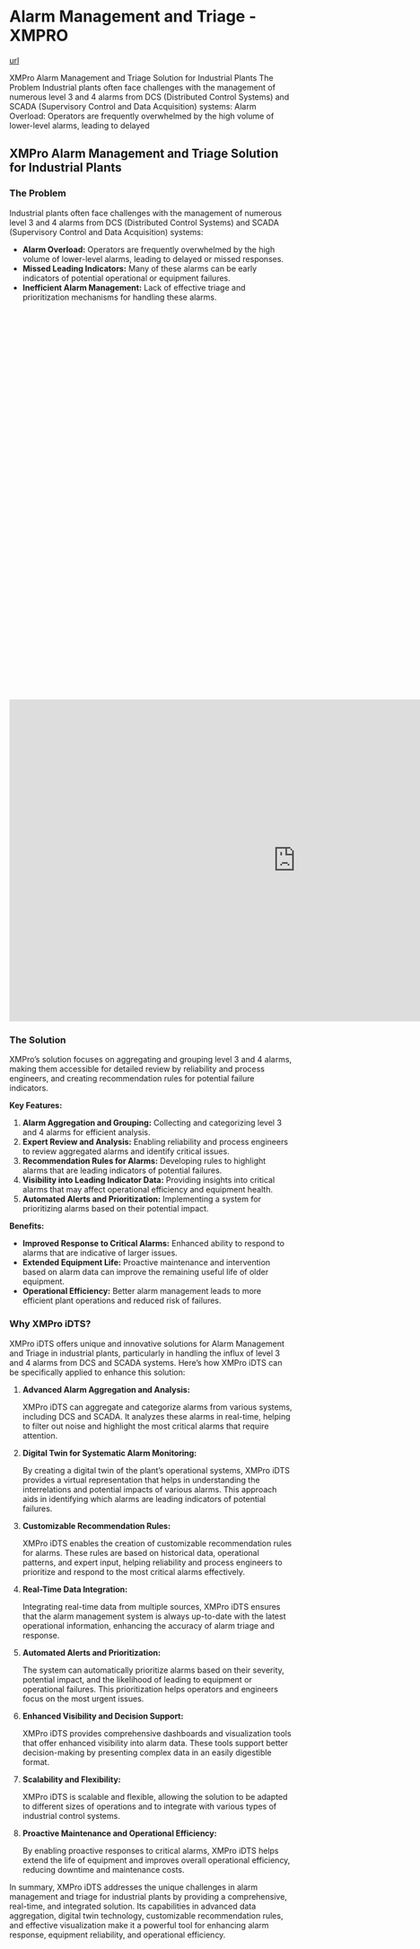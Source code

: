 # Alarm Management and Triage - XMPRO

[url](https://xmpro.com/solutions-library/use-cases,water-utilities/alarm-management-and-triage/)


<div class="portfolio-top">

<div class="row page-wrapper">

<div class="large-12 col mb-0 pb-0">

<div class="portfolio-summary entry-summary">

<div class="row">

<div class="col col-fit pb-0">
XMPro Alarm Management and Triage Solution for Industrial Plants The Problem Industrial plants often face challenges with the management of numerous level 3 and 4 alarms from DCS (Distributed Control Systems) and SCADA (Supervisory Control and Data Acquisition) systems: Alarm Overload: Operators are frequently overwhelmed by the high volume of lower-level alarms, leading to delayed
</div>
</div>
</div>
</div>
</div>

<div id="portfolio-content" role="main">

<div class="portfolio-inner">

<div class="row" id="row-267168560">

<div class="col small-12 large-12" id="col-1117153941">

<div class="col-inner">

<div class="row" id="row-545480680">

<div class="col small-12 large-12" id="col-902649866">

<div class="col-inner">
<h2>XMPro Alarm Management and Triage Solution for Industrial Plants</h2>
</div>
</div>
</div>

<div class="row" id="row-1639628467">

<div class="col medium-6 small-12 large-6" id="col-1312037592">

<div class="col-inner">
<h3>The Problem</h3>
<p>Industrial plants often face challenges with the management of numerous level 3 and 4 alarms from DCS (Distributed Control Systems) and SCADA (Supervisory Control and Data Acquisition) systems:</p>
<ul>
<li><strong>Alarm Overload:</strong> Operators are frequently overwhelmed by the high volume of lower-level alarms, leading to delayed or missed responses.</li>
<li><strong>Missed Leading Indicators:</strong> Many of these alarms can be early indicators of potential operational or equipment failures.</li>
<li><strong>Inefficient Alarm Management:</strong> Lack of effective triage and prioritization mechanisms for handling these alarms.</li>
</ul>
</div>
</div>

<div class="col medium-6 small-12 large-6" id="col-665541235">

<div class="col-inner">

<div class="banner has-hover" id="banner-1486976850">

<div class="banner-inner fill">

<div class="banner-bg fill">

<div class="bg fill bg-fill"></div>
</div>

<div class="banner-layers container">

<div class="fill banner-link"></div>

<div class="text-box banner-layer x50 md-x50 lg-x50 y50 md-y50 lg-y50 res-text" id="text-box-917587780">

<div class="text-box-content text dark">

<div class="text-inner text-center">
</div>
</div>
<style>
#text-box-917587780 {
  width: 60%;
}
#text-box-917587780 .text-box-content {
  font-size: 100%;
}
</style>
</div>
</div>
</div>
<style>
#banner-1486976850 {
  padding-top: 398px;
}
#banner-1486976850 .bg.bg-loaded {
  background-image: url(https://xmpro.com/wp-content/uploads/2020/04/10.jpg);
}
</style>
</div>
</div>
</div>
</div>

<div class="row" id="row-286485268">

<div class="col small-12 large-12" id="col-177305082">

<div class="col-inner">

<div class="row" id="row-1165553451">

<div class="col small-12 large-12" id="col-1707916334">

<div class="col-inner">

<div class="video video-fit mb" style="padding-top:56.25%;"><p><iframe allow="accelerometer; autoplay; clipboard-write; encrypted-media; gyroscope; picture-in-picture; web-share" allowfullscreen="" frameborder="0" height="574" loading="lazy" src="https://www.youtube.com/embed/VM7KoSXApWA?feature=oembed" title="Go From Reactive To Predictive Operations In Water Utilities With XMPro iDTS" width="1020"></iframe></p>
</div>
</div>
</div>
</div>
<h3>The Solution</h3>
<p>XMPro’s solution focuses on aggregating and grouping level 3 and 4 alarms, making them accessible for detailed review by reliability and process engineers, and creating recommendation rules for potential failure indicators.</p>
<p><strong>Key Features:</strong></p>
<ol>
<li><strong>Alarm Aggregation and Grouping:</strong> Collecting and categorizing level 3 and 4 alarms for efficient analysis.</li>
<li><strong>Expert Review and Analysis:</strong> Enabling reliability and process engineers to review aggregated alarms and identify critical issues.</li>
<li><strong>Recommendation Rules for Alarms:</strong> Developing rules to highlight alarms that are leading indicators of potential failures.</li>
<li><strong>Visibility into Leading Indicator Data:</strong> Providing insights into critical alarms that may affect operational efficiency and equipment health.</li>
<li><strong>Automated Alerts and Prioritization:</strong> Implementing a system for prioritizing alarms based on their potential impact.</li>
</ol>
<p><strong>Benefits:</strong></p>
<ul>
<li><strong>Improved Response to Critical Alarms:</strong> Enhanced ability to respond to alarms that are indicative of larger issues.</li>
<li><strong>Extended Equipment Life:</strong> Proactive maintenance and intervention based on alarm data can improve the remaining useful life of older equipment.</li>
<li><strong>Operational Efficiency:</strong> Better alarm management leads to more efficient plant operations and reduced risk of failures.</li>
</ul>
</div>
</div>
</div>

<div class="row" id="row-18936898">

<div class="col small-12 large-12" id="col-45002822">

<div class="col-inner">
<h3>Why XMPro iDTS?</h3>
<p>XMPro iDTS offers unique and innovative solutions for Alarm Management and Triage in industrial plants, particularly in handling the influx of level 3 and 4 alarms from DCS and SCADA systems. Here’s how XMPro iDTS can be specifically applied to enhance this solution:</p>
<ol>
<li>
<p><strong>Advanced Alarm Aggregation and Analysis:</strong></p>
<p>XMPro iDTS can aggregate and categorize alarms from various systems, including DCS and SCADA. It analyzes these alarms in real-time, helping to filter out noise and highlight the most critical alarms that require attention.</p></li>
<li>
<p><strong>Digital Twin for Systematic Alarm Monitoring:</strong></p>
<p>By creating a digital twin of the plant’s operational systems, XMPro iDTS provides a virtual representation that helps in understanding the interrelations and potential impacts of various alarms. This approach aids in identifying which alarms are leading indicators of potential failures.</p></li>
<li>
<p><strong>Customizable Recommendation Rules:</strong></p>
<p>XMPro iDTS enables the creation of customizable recommendation rules for alarms. These rules are based on historical data, operational patterns, and expert input, helping reliability and process engineers to prioritize and respond to the most critical alarms effectively.</p></li>
<li>
<p><strong>Real-Time Data Integration:</strong></p>
<p>Integrating real-time data from multiple sources, XMPro iDTS ensures that the alarm management system is always up-to-date with the latest operational information, enhancing the accuracy of alarm triage and response.</p></li>
<li>
<p><strong>Automated Alerts and Prioritization:</strong></p>
<p>The system can automatically prioritize alarms based on their severity, potential impact, and the likelihood of leading to equipment or operational failures. This prioritization helps operators and engineers focus on the most urgent issues.</p></li>
<li>
<p><strong>Enhanced Visibility and Decision Support:</strong></p>
<p>XMPro iDTS provides comprehensive dashboards and visualization tools that offer enhanced visibility into alarm data. These tools support better decision-making by presenting complex data in an easily digestible format.</p></li>
<li>
<p><strong>Scalability and Flexibility:</strong></p>
<p>XMPro iDTS is scalable and flexible, allowing the solution to be adapted to different sizes of operations and to integrate with various types of industrial control systems.</p></li>
<li>
<p><strong>Proactive Maintenance and Operational Efficiency:</strong></p>
<p>By enabling proactive responses to critical alarms, XMPro iDTS helps extend the life of equipment and improves overall operational efficiency, reducing downtime and maintenance costs.</p></li>
</ol>
<p>In summary, XMPro iDTS addresses the unique challenges in alarm management and triage for industrial plants by providing a comprehensive, real-time, and integrated solution. Its capabilities in advanced data aggregation, digital twin technology, customizable recommendation rules, and effective visualization make it a powerful tool for enhancing alarm response, equipment reliability, and operational efficiency.</p>
</div>
</div>
</div>
</div>
</div>
</div>
</div>
</div>
</div>